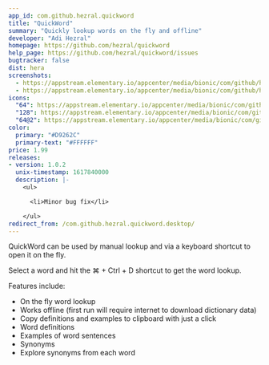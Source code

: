 ```yaml
---
app_id: com.github.hezral.quickword
title: "QuickWord"
summary: "Quickly lookup words on the fly and offline"
developer: "Adi Hezral"
homepage: https://github.com/hezral/quickword
help_page: https://github.com/hezral/quickword/issues
bugtracker: false
dist: hera
screenshots:
  - https://appstream.elementary.io/appcenter/media/bionic/com/github/hezral.quickword/998AA85139AAE5CE6D83FC01E51C7EDE/screenshots/image-1_orig.png
  - https://appstream.elementary.io/appcenter/media/bionic/com/github/hezral.quickword/998AA85139AAE5CE6D83FC01E51C7EDE/screenshots/image-2_orig.png
icons:
  "64": https://appstream.elementary.io/appcenter/media/bionic/com/github/hezral.quickword/998AA85139AAE5CE6D83FC01E51C7EDE/icons/64x64/com.github.hezral.quickword_com.github.hezral.quickword.png
  "128": https://appstream.elementary.io/appcenter/media/bionic/com/github/hezral.quickword/998AA85139AAE5CE6D83FC01E51C7EDE/icons/128x128/com.github.hezral.quickword_com.github.hezral.quickword.png
  "64@2": https://appstream.elementary.io/appcenter/media/bionic/com/github/hezral.quickword/998AA85139AAE5CE6D83FC01E51C7EDE/icons/64x64@2/com.github.hezral.quickword_com.github.hezral.quickword.png
color:
  primary: "#D9262C"
  primary-text: "#FFFFFF"
price: 1.99
releases:
- version: 1.0.2
  unix-timestamp: 1617840000
  description: |-
    <ul>

      <li>Minor bug fix</li>

    </ul>
redirect_from: /com.github.hezral.quickword.desktop/
---
```


<p>QuickWord can be used by manual lookup and via a keyboard shortcut to open it on the fly.</p>
<p>Select a word and hit the ⌘ + Ctrl + D shortcut to get the word lookup.</p>
<p>Features include:</p>
<ul>
  <li>On the fly word lookup</li>
  <li>Works offline (first run will require internet to download dictionary data)</li>
  <li>Copy definitions and examples to clipboard with just a click</li>
  <li>Word definitions</li>
  <li>Examples of word sentences</li>
  <li>Synonyms</li>
  <li>Explore synonyms from each word</li>
</ul>